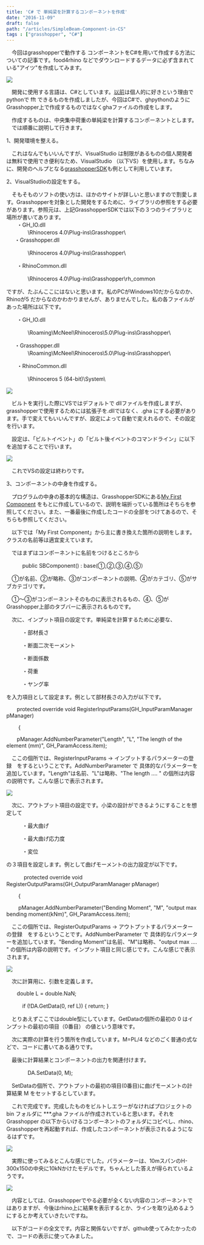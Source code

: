 ```yaml
---
title: 'C# で 単純梁を計算するコンポーネントを作成'
date: "2016-11-09"
draft: false
path: "/articles/SimpleBeam-Component-in-CS"
tags : ["grasshopper", "C#"]
---
```


　今回はgrasshopperで動作する コンポーネントをC#を用いて作成する方法についての記事です。food4rhino などでダウンロードするデータに必ず含まれている"アイツ"を作成してみます。

  

[![](https://3.bp.blogspot.com/-iO9Vpy7aDOA/WCCStK2SCKI/AAAAAAAABQ8/c9uSDa4w_s4XMEpTl0TXfQeleMr574A4gCLcB/s1600/%25E3%2583%2588%25E3%2583%2583%25E3%2583%2597%25E7%2594%25BB%25E5%2583%258F.PNG)](https://3.bp.blogspot.com/-iO9Vpy7aDOA/WCCStK2SCKI/AAAAAAAABQ8/c9uSDa4w_s4XMEpTl0TXfQeleMr574A4gCLcB/s1600/%25E3%2583%2588%25E3%2583%2583%25E3%2583%2597%25E7%2594%25BB%25E5%2583%258F.PNG)

[](https://draft.blogger.com/null)　開発に使用する言語は、C#としています。[以前](http://rgkr-memo.blogspot.com/2015/10/arduinofft.html)は個人的に好きという理由でpythonで fft できるものを作成しましたが、今回はC#で、ghpythonのようにGrasshopper上で作成するものではなくghaファイルの作成をします。  
  
　作成するものは、中央集中荷重の単純梁を計算するコンポーネントとします。  
　では順番に説明して行きます。  
  
  
1、開発環境を整える。  
  
　これはなんでもいいんですが、VisualStudio は制限があるものの個人開発者は無料で使用でき便利なため、VisualStudio （以下VS）を使用します。ちなみに、開発のヘルプとなる[grasshopperSDK](http://developer.rhino3d.com/api/grasshopper/html/723c01da-9986-4db2-8f53-6f3a7494df75.htm)も例として利用しています。  
  
  
2、VisualStudioの設定をする。  
  
　そもそものソフトの使い方は、ほかのサイトが詳しいと思いますので割愛します。Grasshopperを対象とした開発をするために、ライブラリの参照をする必要があります。参照元は、上記GrasshopperSDKでは以下の３つのライブラリと場所が書いてあります。  
　　・GH\_IO.dll  
　　　　<Program Files>\\Rhinoceros 4.0\\Plug-ins\\Grasshopper\\  
　  ・Grasshopper.dll  

　　　　<Program Files>\\Rhinoceros 4.0\\Plug-ins\\Grasshopper\\

　　・RhinoCommon.dll

　　　　<Program Files>\\Rhinoceros 4.0\\Plug-ins\\Grasshopper\\rh\_common

ですが、たぶんここにはないと思います。私のPCがWindows10だからなのか、Rhinoが5 だからなのかわかりませんが、ありませんでした。私の各ファイルがあった場所は以下です。

　　・GH\_IO.dll

　　　　<AppData>\\Roaming\\McNeel\\Rhinoceros\\5.0\\Plug-ins\\Grasshopper\\

　  ・Grasshopper.dll  
　　　　<AppData>\\Roaming\\McNeel\\Rhinoceros\\5.0\\Plug-ins\\Grasshopper\\  

　　・RhinoCommon.dll

　　　　<Program Files>\\Rhinoceros 5 (64-bit)\\System\\

  

[![](https://1.bp.blogspot.com/-PgEzJYqVxSc/WCMNLLvgkBI/AAAAAAAABRQ/scS4pQ0Fd0cQ2GwXYr7blTzj-QkhNm9WwCLcB/s320/%25E5%258F%2582%25E7%2585%25A7%25E8%25BF%25BD%25E5%258A%25A0.PNG)](https://1.bp.blogspot.com/-PgEzJYqVxSc/WCMNLLvgkBI/AAAAAAAABRQ/scS4pQ0Fd0cQ2GwXYr7blTzj-QkhNm9WwCLcB/s1600/%25E5%258F%2582%25E7%2585%25A7%25E8%25BF%25BD%25E5%258A%25A0.PNG)

  

　ビルトを実行した際にVSではデフォルトで dllファイルを作成しますが、grasshopperで使用するためには拡張子を.dllではなく、.gha にする必要があります。手で変えてもいいんですが、設定によって自動で変えれるので、その設定を行います。

　設定は、「ビルトイベント」の「ビルト後イベントのコマンドライン」に以下を追加することで行います。

  

[![](https://1.bp.blogspot.com/-N80Y0bSJDvM/WCMQyG9AOjI/AAAAAAAABRc/JfpJJSObNtkZ9D8OtFFzvwbkAsWvP_L1QCLcB/s1600/%25E6%258B%25A1%25E5%25BC%25B5%25E5%25AD%2590%25E5%25A4%2589%25E6%258F%259B.PNG)](https://1.bp.blogspot.com/-N80Y0bSJDvM/WCMQyG9AOjI/AAAAAAAABRc/JfpJJSObNtkZ9D8OtFFzvwbkAsWvP_L1QCLcB/s1600/%25E6%258B%25A1%25E5%25BC%25B5%25E5%25AD%2590%25E5%25A4%2589%25E6%258F%259B.PNG)

  

　これでVSの設定は終わりです。

  

  

3、コンポーネントの中身を作成する。

　プログラムの中身の基本的な構造は、GrasshopperSDKにある[My First Component](http://developer.rhino3d.com/api/grasshopper/html/730f0792-7bfb-4310-a416-239e8c315645.htm) をもとに作成しているので、説明を端折っている箇所はそちらを参照してください。また、一番最後に作成したコードの全部をつけてあるので、そちらも参照してください。

　以下では「My First Component」から主に書き換えた箇所の説明をします。クラスの名前等は適宜変えています。

  

　ではまずはコンポーネントに名前をつけるところから

　　　public SBComponent() : base(①,②,③,④,⑤）

  

　①が名前、②が略称、③がコンポーネントの説明、④がカテゴリ、⑤がサブカテゴリです。

　①～③がコンポーネントそのものに表示されるもの、④、⑤がGrasshopper上部のタブバーに表示されるものです。

  

  

　次に、インプット項目の設定です。単純梁を計算するために必要な、

　　　・部材長さ

　　　・断面二次モーメント

　　　・断面係数

　　　・荷重

　　　・ヤング率

を入力項目として設定ます。例として部材長さの入力が以下です。

       protected override void RegisterInputParams(GH\_InputParamManager pManager)

        {

       pManager.AddNumberParameter("Length", "L", "The length of the element (mm)", GH\_ParamAccess.item);

  

　ここの個所では、RegisterInputParams → インプットするパラメーターの登録　をするということです。AddNumberParameter で 具体的なパラメーターを追加しています。"Length"は名前、"L"は略称、"The length .... " の個所は内容の説明です。こんな感じで表示されます。

  

[![](https://2.bp.blogspot.com/-OllQbjArLAs/WCMf8aWB58I/AAAAAAAABRs/iZu3eTmAecMVIHmFQbjY3SUmbsWX889lwCLcB/s320/%25E3%2582%25A4%25E3%2583%25B3%25E3%2583%2597%25E3%2583%2583%25E3%2583%2588.PNG)](https://2.bp.blogspot.com/-OllQbjArLAs/WCMf8aWB58I/AAAAAAAABRs/iZu3eTmAecMVIHmFQbjY3SUmbsWX889lwCLcB/s1600/%25E3%2582%25A4%25E3%2583%25B3%25E3%2583%2597%25E3%2583%2583%25E3%2583%2588.PNG)

  

  

　次に、アウトプット項目の設定です。小梁の設計ができるようにすることを想定して

　　　・最大曲げ

　　　・最大曲げ応力度

　　　・変位

の３項目を設定します。例として曲げモーメントの出力設定が以下です。

 　　　protected override void RegisterOutputParams(GH\_OutputParamManager pManager)

        {

        pManager.AddNumberParameter("Bending Moment", "M", "output max bending moment(kNm)", GH\_ParamAccess.item);

  

　ここの個所では、RegisterOutputParams → アウトプットするパラメーターの登録　をするということです。AddNumberParameter で 具体的なパラメーターを追加しています。"Bending Moment"は名前、"M"は略称、"output max .... " の個所は内容の説明です。インプット項目と同じ感じです。こんな感じで表示されます。

  

[![](https://2.bp.blogspot.com/-kICfjXHVaL4/WCMi3aDXv1I/AAAAAAAABR4/rHO7sWCDdMw3YT2lOFEFzotUsKbB1adXwCLcB/s320/%25E3%2582%25A2%25E3%2582%25A6%25E3%2583%2588%25E3%2583%2597%25E3%2583%2583%25E3%2583%2588.PNG)](https://2.bp.blogspot.com/-kICfjXHVaL4/WCMi3aDXv1I/AAAAAAAABR4/rHO7sWCDdMw3YT2lOFEFzotUsKbB1adXwCLcB/s1600/%25E3%2582%25A2%25E3%2582%25A6%25E3%2583%2588%25E3%2583%2597%25E3%2583%2583%25E3%2583%2588.PNG)

  

　次に計算用に、引数を定義します。

       double L = double.NaN;

　　　if (!DA.GetData(0, ref L)) { return; }

  

　とりあえずここではdouble型にしています。GetDataの個所の最初の 0 はインプットの最初の項目（0番目） の値という意味です。

　次に実際の計算を行う箇所を作成しています。M=PL/4 などのごく普通の式などで、コードに書いてある通りです。

  

　最後に計算結果とコンポーネントの出力を関連付けます。

　　　　DA.SetData(0, M);

  

　SetDataの個所で、アウトプットの最初の項目(0番目)に曲げモーメントの計算結果 M をセットするとしています。

  

　これで完成です。完成したものをビルトしエラーがなければプロジェクトの bin フォルダに \*\*\*.gha ファイルが作成されていると思います。それをGrasshopper の以下からいけるコンポーネントのフォルダにコピペし、rhino、Grasshopperを再起動すれば、作成したコンポーネントが表示されるようになるはずです。

  

[![](https://3.bp.blogspot.com/-ZIQo9emiGPE/WCMpa1NElQI/AAAAAAAABSI/q9UOVyZjs-USOEj24x6JXy3ASD9K2WcXwCLcB/s320/%25E3%2582%25B3%25E3%2583%25B3%25E3%2583%259D%25E3%2583%25BC%25E3%2583%258D%25E3%2583%25B3%25E3%2583%2588%25E3%2583%2595%25E3%2582%25A9%25E3%2583%25AB%25E3%2583%2580.PNG)](https://3.bp.blogspot.com/-ZIQo9emiGPE/WCMpa1NElQI/AAAAAAAABSI/q9UOVyZjs-USOEj24x6JXy3ASD9K2WcXwCLcB/s1600/%25E3%2582%25B3%25E3%2583%25B3%25E3%2583%259D%25E3%2583%25BC%25E3%2583%258D%25E3%2583%25B3%25E3%2583%2588%25E3%2583%2595%25E3%2582%25A9%25E3%2583%25AB%25E3%2583%2580.PNG)

  

　実際に使ってみるとこんな感じでした。パラメーターは、10mスパンのH-300x150の中央に10kNかけたモデルです。ちゃんとした答えが得られているようです。

  

[![](https://3.bp.blogspot.com/-3VK546_gsts/WCMsFBjlUZI/AAAAAAAABSY/5HXSFriE07wRDwDxIV3WyMndAEzHZ_7IQCLcB/s400/%25E4%25BD%25BF%25E3%2581%25A3%25E3%2581%25A6%25E3%2581%25BF%25E3%2581%259F.PNG)](https://3.bp.blogspot.com/-3VK546_gsts/WCMsFBjlUZI/AAAAAAAABSY/5HXSFriE07wRDwDxIV3WyMndAEzHZ_7IQCLcB/s1600/%25E4%25BD%25BF%25E3%2581%25A3%25E3%2581%25A6%25E3%2581%25BF%25E3%2581%259F.PNG)

  

　内容としては、Grasshopperでやる必要が全くない内容のコンポーネントではありますが、今後はrhino上に結果を表示するとか、ラインを取り込めるようにするとか考えていきたいですね。

  

　以下がコードの全文です。内容と関係ないですが、github使ってみたかったので、コードの表示に使ってみました。